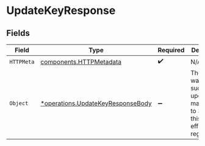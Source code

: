 # UpdateKeyResponse


## Fields

| Field                                                                                          | Type                                                                                           | Required                                                                                       | Description                                                                                    |
| ---------------------------------------------------------------------------------------------- | ---------------------------------------------------------------------------------------------- | ---------------------------------------------------------------------------------------------- | ---------------------------------------------------------------------------------------------- |
| `HTTPMeta`                                                                                     | [components.HTTPMetadata](../../models/components/httpmetadata.md)                             | :heavy_check_mark:                                                                             | N/A                                                                                            |
| `Object`                                                                                       | [*operations.UpdateKeyResponseBody](../../models/operations/updatekeyresponsebody.md)          | :heavy_minus_sign:                                                                             | The key was successfully updated, it may take up to 30s for this to take effect in all regions |